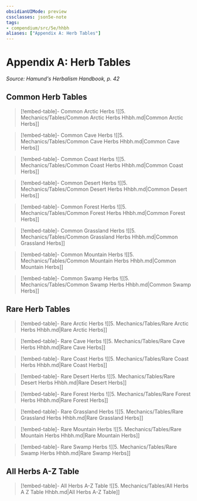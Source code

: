 ```yaml
---
obsidianUIMode: preview
cssclasses: json5e-note
tags:
- compendium/src/5e/hhbh
aliases: ["Appendix A: Herb Tables"]
---
```

# Appendix A: Herb Tables
*Source: Hamund's Herbalism Handbook, p. 42* 

## Common Herb Tables

> [!embed-table]- Common Arctic Herbs
> ![[5. Mechanics/Tables/Common Arctic Herbs Hhbh.md\|Common Arctic Herbs]]

> [!embed-table]- Common Cave Herbs
> ![[5. Mechanics/Tables/Common Cave Herbs Hhbh.md\|Common Cave Herbs]]

> [!embed-table]- Common Coast Herbs
> ![[5. Mechanics/Tables/Common Coast Herbs Hhbh.md\|Common Coast Herbs]]

> [!embed-table]- Common Desert Herbs
> ![[5. Mechanics/Tables/Common Desert Herbs Hhbh.md\|Common Desert Herbs]]

> [!embed-table]- Common Forest Herbs
> ![[5. Mechanics/Tables/Common Forest Herbs Hhbh.md\|Common Forest Herbs]]

> [!embed-table]- Common Grassland Herbs
> ![[5. Mechanics/Tables/Common Grassland Herbs Hhbh.md\|Common Grassland Herbs]]

> [!embed-table]- Common Mountain Herbs
> ![[5. Mechanics/Tables/Common Mountain Herbs Hhbh.md\|Common Mountain Herbs]]

> [!embed-table]- Common Swamp Herbs
> ![[5. Mechanics/Tables/Common Swamp Herbs Hhbh.md\|Common Swamp Herbs]]

## Rare Herb Tables

> [!embed-table]- Rare Arctic Herbs
> ![[5. Mechanics/Tables/Rare Arctic Herbs Hhbh.md\|Rare Arctic Herbs]]

> [!embed-table]- Rare Cave Herbs
> ![[5. Mechanics/Tables/Rare Cave Herbs Hhbh.md\|Rare Cave Herbs]]

> [!embed-table]- Rare Coast Herbs
> ![[5. Mechanics/Tables/Rare Coast Herbs Hhbh.md\|Rare Coast Herbs]]

> [!embed-table]- Rare Desert Herbs
> ![[5. Mechanics/Tables/Rare Desert Herbs Hhbh.md\|Rare Desert Herbs]]

> [!embed-table]- Rare Forest Herbs
> ![[5. Mechanics/Tables/Rare Forest Herbs Hhbh.md\|Rare Forest Herbs]]

> [!embed-table]- Rare Grassland Herbs
> ![[5. Mechanics/Tables/Rare Grassland Herbs Hhbh.md\|Rare Grassland Herbs]]

> [!embed-table]- Rare Mountain Herbs
> ![[5. Mechanics/Tables/Rare Mountain Herbs Hhbh.md\|Rare Mountain Herbs]]

> [!embed-table]- Rare Swamp Herbs
> ![[5. Mechanics/Tables/Rare Swamp Herbs Hhbh.md\|Rare Swamp Herbs]]

## All Herbs A-Z Table

> [!embed-table]- All Herbs A-Z Table
> ![[5. Mechanics/Tables/All Herbs A Z Table Hhbh.md\|All Herbs A-Z Table]]